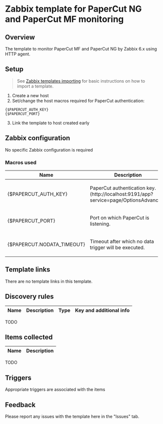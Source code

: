 # Zabbix template for PaperCut NG and PaperCut MF monitoring

## Overview

The template to monitor PaperCut MF and PaperCut NG by Zabbix 6.x using HTTP agent.

## Setup

> See [Zabbix templates importing](https://www.zabbix.com/documentation/5.2/manual/xml_export_import/templates#importing) for basic instructions on how to import a template.

1. Create a new host
2. Set/change the host macros required for PaperCut authentication:
```text
{$PAPERCUT_AUTH_KEY}
{$PAPERCUT_PORT}
```
3. Link the template to host created early

## Zabbix configuration

No specific Zabbix configuration is required

### Macros used

|Name|Description|Default|
|----|-----------|-------|
|{$PAPERCUT_AUTH_KEY} |<p>PaperCut authentication key. (http://localhost:9191/app?service=page/OptionsAdvanced)</p> |`` |
|{$PAPERCUT_PORT} |<p>Port on which PaperCut is listening.</p> |`` |
|{$PAPERCUT.NODATA_TIMEOUT} |<p>Timeout after which no data trigger will be executed.</p> |``30m |

## Template links

There are no template links in this template.

## Discovery rules

|Name|Description|Type|Key and additional info|
|----|-----------|----|----|
TODO

## Items collected

|Name|Description|
|----------|--------------|
TODO

## Triggers

Appropriate triggers are associated with the items

## Feedback

Please report any issues with the template here in the "Issues" tab.
